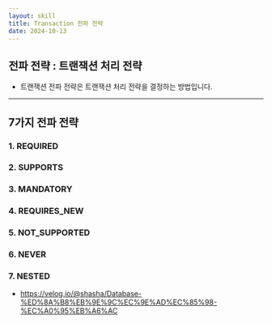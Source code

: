 ```yaml
---
layout: skill
title: Transaction 전파 전략
date: 2024-10-13
---
```





## 전파 전략 : 트랜잭션 처리 전략

- 트랜잭션 전파 전략은 트랜잭션 처리 전략을 결정하는 방법입니다.






---




## 7가지 전파 전략



### 1. REQUIRED



### 2. SUPPORTS



### 3. MANDATORY



### 4. REQUIRES_NEW




### 5. NOT_SUPPORTED



### 6. NEVER






### 7. NESTED










- <https://velog.io/@shasha/Database-%ED%8A%B8%EB%9E%9C%EC%9E%AD%EC%85%98-%EC%A0%95%EB%A6%AC>

